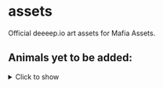 # assets
Official deeeep.io art assets for Mafia Assets. 

## Animals yet to be added:
<details>
<summary>Click to show</summary>

anglerfish  

archerfish

barracuda

baskingshark

bat

beakedwhale

beaver

belugawhale

bobbitworm

bowheadwhale

bullfrog

bobbitworm

cococrab

coel

colossalsquid

cookiecuttershark

dolphin

dragonfish

duck

electriceel

eleseal

frilledshark

frogfish

giantpacificocto

salamander

sinophore

giantsquid

gobshark

gulpereel

halibut

hippo

humboldtsquid

humpbackwhale

japanesespidercrab

leatherbackseaturtle

leopardseal

lionfish

lionmanejellyfish

lobster

mahi

manatee

mantaray

mantisshriimp

marlin

megamouth

moray

wrasse

narwhal

oarfish

octopus

parrotfish

pelican

penguin

polarbear

pufferfish

pufferfishfilled

ray

sarcasticfringehead

sealion

seaotter

snake

snapping turtle

stonefish

sunfish

hammerheadshark

vampiresquid

walrsus

wobbegong

wolfeel
</details>
